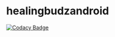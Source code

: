 # healingbudzandroid
[![Codacy Badge](https://api.codacy.com/project/badge/Grade/7e82cb22046648f9a3aa8b9b170fd242)](https://www.codacy.com?utm_source=github.com&amp;utm_medium=referral&amp;utm_content=HEALINGBUDZ/healingbudzandroid&amp;utm_campaign=Badge_Grade)
